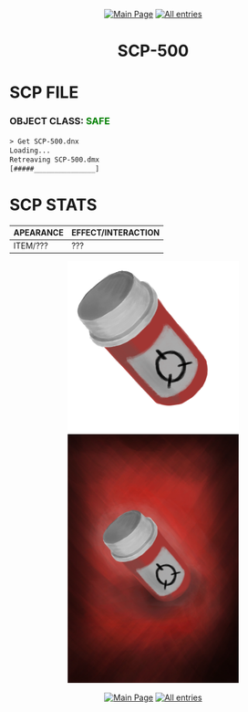 <p align=center>
    <a href="../../../index">
        <img src="https://img.shields.io/badge/GO_TO-MAIN_PAGE-ffffff?style=for-the-badge&labelColor=000000&color=ffffff" title="Main Page"/></a>
    <a href="../../tree">
        <img src="https://img.shields.io/badge/GO_TO-ALL_ENTRIES-ffffff?style=for-the-badge&labelColor=000000&color=ffffff" title="All entries"></a>
</p>

<h1 align="center">SCP-500</h1>

# SCP FILE
### OBJECT CLASS: <span style="color:green">SAFE</span>

```
> Get SCP-500.dnx
Loading...
Retreaving SCP-500.dmx
[#####_______________]
```

# SCP STATS

| APEARANCE | EFFECT/INTERACTION |
| - | - |
| ITEM/??? | ??? |

<p align="center">
    <img src="../../../assets/images/scp/safe/500/scp500.png" title="SCP-500" width="300">
    <img src="../../../assets/images/scp/safe/500/SCP_500.jpg" title="SCP-500" width="300">
</p>

<p align=center>
    <a href="../../../index">
        <img src="https://img.shields.io/badge/GO_TO-MAIN_PAGE-ffffff?style=for-the-badge&labelColor=000000&color=ffffff" title="Main Page"/></a>
    <a href="../../tree">
        <img src="https://img.shields.io/badge/GO_TO-ALL_ENTRIES-ffffff?style=for-the-badge&labelColor=000000&color=ffffff" title="All entries"></a>
</p>